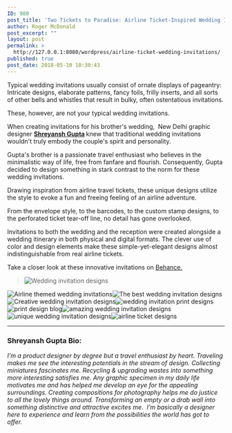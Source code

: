 ```yaml
---
ID: 980
post_title: 'Two Tickets to Paradise: Airline Ticket-Inspired Wedding Invitations'
author: Roger McDonald
post_excerpt: ""
layout: post
permalink: >
  http://127.0.0.1:8080/wordpress/airline-ticket-wedding-invitations/
published: true
post_date: 2018-05-10 10:30:43
---
```

Typical wedding invitations usually consist of ornate displays of pageantry: Intricate designs, elaborate patterns, fancy foils, frilly inserts, and all sorts of other bells and whistles that result in bulky, often ostentatious invitations.

These, however, are not your typical wedding invitations.

When creating invitations for his brother's wedding,  New Delhi graphic designer <strong><a href="https://www.behance.net/ShreyanshGupta">Shreyansh Gupta</a> </strong>knew that traditional wedding invitations wouldn't truly embody the couple's spirit and personality.

Gupta's brother is a passionate travel enthusiast who believes in the minimalistic way of life, free from fanfare and flourish. Consequently, Gupta decided to design something in stark contrast to the norm for these wedding invitations.

Drawing inspiration from airline travel tickets, these unique designs utilize the style to evoke a fun and freeing feeling of an airline adventure.

From the envelope style, to the barcodes, to the custom stamp designs, to the perforated ticket tear-off line, no detail has gone overlooked.

Invitations to both the wedding and the reception were created alongside a wedding itinerary in both physical and digital formats. The clever use of color and design elements make these simple-yet-elegant designs almost indistinguishable from real airline tickets.

Take a closer look at these innovative invitations on <a href="https://www.behance.net/gallery/64178577/Wedding-Cocktail-Pass-Wedding-Invitation">Behance.</a>
<blockquote><img src="http://127.0.0.1:8080/wordpress/wp-content/uploads/2018/05/airline-ticket-wedding-invitations.jpg" alt="Wedding invitation designs" class="aligncenter" /></blockquote>
<img src="http://127.0.0.1:8080/wordpress/wp-content/uploads/2018/05/airline-ticket-wedding-invitations-design1.jpg" alt="Airline themed wedding invitations" class="aligncenter" /><img src="http://127.0.0.1:8080/wordpress/wp-content/uploads/2018/05/airline-ticket-wedding-invitations-design2.jpg" alt="The best wedding invitation designs" class="aligncenter" /><img src="http://127.0.0.1:8080/wordpress/wp-content/uploads/2018/05/airline-ticket-wedding-invitations-design3.jpg" alt="" class="aligncenter" /><img src="http://127.0.0.1:8080/wordpress/wp-content/uploads/2018/05/airline-ticket-wedding-invitations-1.jpg" alt="Creative wedding invitation designs" class="aligncenter" /><img src="http://127.0.0.1:8080/wordpress/wp-content/uploads/2018/05/airline-ticket-wedding-invitations-4.jpg" alt="wedding invitation print designs" class="aligncenter" /><img src="http://127.0.0.1:8080/wordpress/wp-content/uploads/2018/05/airline-ticket-wedding-invitations-6.jpg" alt="print design blog" class="aligncenter" /><img src="http://127.0.0.1:8080/wordpress/wp-content/uploads/2018/05/airline-ticket-wedding-invitations-7.jpg" alt="amazing wedding invitation designs" class="aligncenter" /><img src="http://127.0.0.1:8080/wordpress/wp-content/uploads/2018/05/airline-ticket-wedding-invitations-5.jpg" alt="unique wedding invitation designs" class="aligncenter" /><img src="http://127.0.0.1:8080/wordpress/wp-content/uploads/2018/05/airline-ticket-wedding-invitations-photo1.jpg" alt="airline ticket designs" class="aligncenter" />

<hr />

<h3>Shreyansh Gupta Bio:</h3>
<em>I’m a product designer by degree but a travel enthusiast by heart. Traveling makes me see the interesting potentials in the stream of design. Collecting miniatures fascinates me. Recycling &amp; upgrading wastes into something more interesting satisfies me. Any graphic specimen in my daily life motivates me and has helped me develop an eye for the appealing surroundings. Creating compositions for photography helps me do justice to all the lovely things around. Transforming an empty or a drab wall into something distinctive and attractive excites me.  I’m basically a designer here to experience and learn from the possibilities the world has got to offer.</em>
